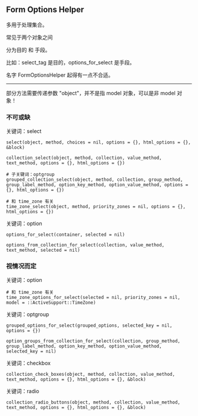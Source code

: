 ## Form Options Helper

多用于处理集合。

常见于两个对象之间

分为目的 和 手段。

比如：select_tag 是目的，options_for_select 是手段。

名字 FormOptionsHelper 起得有一点不合适。

---


部分方法需要传递参数 "object"，并不是指 model 对象，可以是非 model 对象！

### 不可或缺

关键词：select

```
select(object, method, choices = nil, options = {}, html_options = {}, &block)

collection_select(object, method, collection, value_method, text_method, options = {}, html_options = {})

# 子关键词：optgroup
grouped_collection_select(object, method, collection, group_method, group_label_method, option_key_method, option_value_method, options = {}, html_options = {})

# 和 time_zone 有关
time_zone_select(object, method, priority_zones = nil, options = {}, html_options = {})
```

关键词：option

```
options_for_select(container, selected = nil)

options_from_collection_for_select(collection, value_method, text_method, selected = nil)
```

### 视情况而定

关键词：option

```
# 和 time_zone 有关
time_zone_options_for_select(selected = nil, priority_zones = nil, model = ::ActiveSupport::TimeZone)
```

关键词：optgroup

```
grouped_options_for_select(grouped_options, selected_key = nil, options = {})

option_groups_from_collection_for_select(collection, group_method, group_label_method, option_key_method, option_value_method, selected_key = nil)
```

关键词：checkbox

```
collection_check_boxes(object, method, collection, value_method, text_method, options = {}, html_options = {}, &block)
```

关键词：radio

```
collection_radio_buttons(object, method, collection, value_method, text_method, options = {}, html_options = {}, &block)
```
